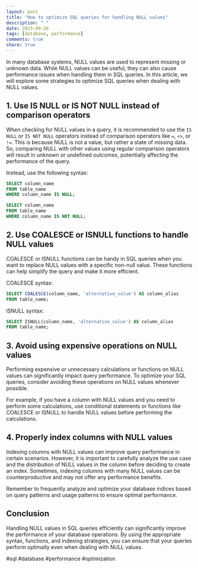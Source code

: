 ```yaml
---
layout: post
title: "How to optimize SQL queries for handling NULL values"
description: " "
date: 2023-09-26
tags: [database, performance]
comments: true
share: true
---
```


In many database systems, NULL values are used to represent missing or unknown data. While NULL values can be useful, they can also cause performance issues when handling them in SQL queries. In this article, we will explore some strategies to optimize SQL queries when dealing with NULL values.

## 1. Use IS NULL or IS NOT NULL instead of comparison operators

When checking for NULL values in a query, it is recommended to use the `IS NULL` or `IS NOT NULL` operators instead of comparison operators like `=`, `<>`, or `!=`. This is because NULL is not a value, but rather a state of missing data. So, comparing NULL with other values using regular comparison operators will result in unknown or undefined outcomes, potentially affecting the performance of the query.

Instead, use the following syntax:

```sql
SELECT column_name
FROM table_name
WHERE column_name IS NULL;
```

```sql
SELECT column_name
FROM table_name
WHERE column_name IS NOT NULL;
```

## 2. Use COALESCE or ISNULL functions to handle NULL values

COALESCE or ISNULL functions can be handy in SQL queries when you want to replace NULL values with a specific non-null value. These functions can help simplify the query and make it more efficient.

COALESCE syntax:

```sql
SELECT COALESCE(column_name, 'alternative_value') AS column_alias
FROM table_name;
```

ISNULL syntax:

```sql
SELECT ISNULL(column_name, 'alternative_value') AS column_alias
FROM table_name;
```

## 3. Avoid using expensive operations on NULL values

Performing expensive or unnecessary calculations or functions on NULL values can significantly impact query performance. To optimize your SQL queries, consider avoiding these operations on NULL values whenever possible.

For example, if you have a column with NULL values and you need to perform some calculations, use conditional statements or functions like COALESCE or ISNULL to handle NULL values before performing the calculations.

## 4. Properly index columns with NULL values

Indexing columns with NULL values can improve query performance in certain scenarios. However, it is important to carefully analyze the use case and the distribution of NULL values in the column before deciding to create an index. Sometimes, indexing columns with many NULL values can be counterproductive and may not offer any performance benefits.

Remember to frequently analyze and optimize your database indices based on query patterns and usage patterns to ensure optimal performance.

## Conclusion

Handling NULL values in SQL queries efficiently can significantly improve the performance of your database operations. By using the appropriate syntax, functions, and indexing strategies, you can ensure that your queries perform optimally even when dealing with NULL values.

#sql #database #performance #optimization
